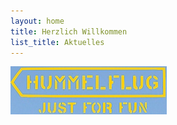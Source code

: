 ```yaml
---
layout: home
title: Herzlich Willkommen
list_title: Aktuelles
---
```


![Hummelflug Just For Fun](/assets/justforfun.jpg)
